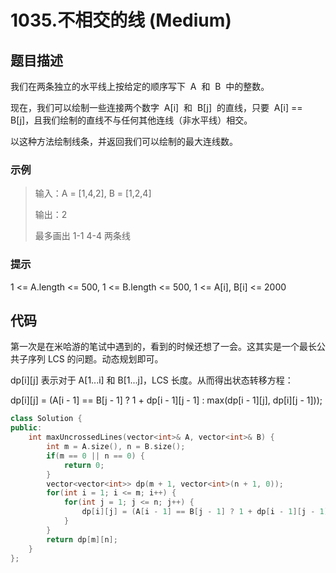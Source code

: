 # 1035.不相交的线 (Medium)

## 题目描述

我们在两条独立的水平线上按给定的顺序写下  A  和  B  中的整数。

现在，我们可以绘制一些连接两个数字  A[i]  和  B[j]  的直线，只要  A[i] == B[j]，且我们绘制的直线不与任何其他连线（非水平线）相交。

以这种方法绘制线条，并返回我们可以绘制的最大连线数。

### 示例

> 输入：A = [1,4,2], B = [1,2,4]
>
> 输出：2
>
> 最多画出 1-1 4-4 两条线

### 提示

1 <= A.length <= 500, 1 <= B.length <= 500, 1 <= A[i], B[i] <= 2000

## 代码

第一次是在米哈游的笔试中遇到的，看到的时候还想了一会。这其实是一个最长公共子序列 LCS 的问题。动态规划即可。

dp[i][j] 表示对于 A[1...i] 和 B[1...j]，LCS 长度。从而得出状态转移方程：

dp[i][j] = (A[i - 1] == B[j - 1] ? 1 + dp[i - 1][j - 1] : max(dp[i - 1][j], dp[i][j - 1]));

```c++ tab="dp 求解 LCS"
class Solution {
public:
    int maxUncrossedLines(vector<int>& A, vector<int>& B) {
        int m = A.size(), n = B.size();
        if(m == 0 || n == 0) {
            return 0;
        }
        vector<vector<int>> dp(m + 1, vector<int>(n + 1, 0));
        for(int i = 1; i <= m; i++) {
            for(int j = 1; j <= n; j++) {
                dp[i][j] = (A[i - 1] == B[j - 1] ? 1 + dp[i - 1][j - 1] : max(dp[i - 1][j], dp[i][j - 1]));
            }
        }
        return dp[m][n];
    }
};
```
